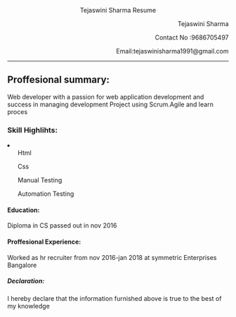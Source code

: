 <!DOCTYPE html>
<html lang="en" dir="ltr">
  <head>
    <meta charset="utf-8">
  
  </head>
  <body>
    <p style="text-align:center">Tejaswini Sharma Resume</p>
    <p style="text-align:right">Tejaswini Sharma</p>
    <p style="text-align:right">Contact No :9686705497</p>
    <p style="text-align:right">Email:tejaswinisharma1991@gmail.com</p>
  <hr>
  <h2>Proffesional summary:</h2>
    <p>Web developer with a passion for web application development
    and success in managing development Project using Scrum.Agile and learn
    proces
       </p>
    <h3>Skill Highlihts:</h3>
      <li>
                <ul>Html</ul>
                <ul>Css</ul>
                <ul>Manual Testing</ul>
                <ul> Automation Testing</ul>
      </li>
    <h4>Education:</h4>
      <p>Diploma in CS passed out in nov 2016</p>
    <h4>Proffesional Experience:</h4>
              <p>Worked as hr recruiter from nov 2016-jan 2018 at symmetric Enterprises Bangalore</p>
      <h5>Declaration:</h5>
      <p>I hereby declare that the information furnished above is true to the best of my knowledge</p>

  </body>

</html>
